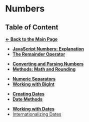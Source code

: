 # Numbers

## Table of Content

[**&larr; Back to the Main Page**](./../README.md)

- [**JavaScript Numbers: Explanation**](./about-numbers.md)
- [**The Remainder Operator**](./remainder-operator.md)

<div></div>

- [**Converting and Parsing Numbers**](./parsing-numbers.md)
- [**Methods: Math and Rounding**](./math-rounding.md)

<div></div>

- [**Numeric Separators**](./numeric-separators.md)
- [**Working with BigInt**](./bigint.md)

<div></div>

- [**Creating Dates**](./creating-dates.md)
- [**Date Methods**](./date-methods.md)

<div></div>

- [**Working with Dates**](./working-with-dates.md)
- [Internationalizing Dates](./intl.md)

<div></div>

<br>
